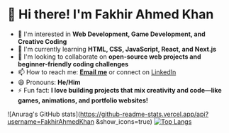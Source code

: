 # 👋 Hi there! I'm Fakhir Ahmed Khan

- 👀 I'm interested in **Web Development, Game Development, and Creative Coding**
- 🌱 I'm currently learning **HTML, CSS, JavaScript, React, and Next.js**
- 💞️ I'm looking to collaborate on **open-source web projects and beginner-friendly coding challenges**
- 📫 How to reach me: **[Email me](mailto:fakhirahmedkhan898@gmail.com)** or connect on [LinkedIn](https://www.linkedin.com/in/fakhirahmedkhan)
- 😄 Pronouns: **He/Him**
- ⚡ Fun fact: **I love building projects that mix creativity and code—like games, animations, and portfolio websites!**

![Anurag's GitHub stats](https://github-readme-stats.vercel.app/api?username=FakhirAhmedKhan
&show_icons=true)
[![Top Langs](https://github-readme-stats.vercel.app/api/top-langs/?username=FakhirAhmedKhan)](https://github.com/FakhirAhmedKhan/github-readme-stats)

